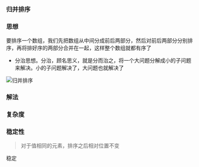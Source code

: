 ### 归并排序

### 思想

要排序一个数组，我们先把数组从中间分成前后两部分，然后对前后两部分分别排序，再将排好序的两部分合并在一起，这样整个数组就都有序了

- 分治思想。分治，顾名思义，就是分而治之，将一个大问题分解成小的子问题来解决。小的子问题解决了，大问题也就解决了

<img :src="withBase('/归并排序.gif')" alt="归并排序" />

<script setup>
import { withBase } from 'vitepress'
</script>

### 解法

### 复杂度

### 稳定性

> 对于值相同的元素，排序之后相对位置不变

稳定
